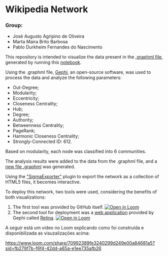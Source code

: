 # Wikipedia Network

### Group: 
- José Augusto Agripino de Oliveira
- Marta Maira Brito Barbosa
- Pablo Durkheim Fernandes do Nascimento

This repository is intended to visualize the data present in the [.graphml file](https://github.com/AugustoOliveira099/Data-Structure-II/tree/main/Wikipedia_Network_Construction_and_Analisys/cna.graphml), generated by running this [notebook](https://github.com/AugustoOliveira099/Data-Structure-II/blob/main/Wikipedia_Network_Construction_and_Analisys/wikipedia.ipynb).

Using the .graphml file, [Gephi](https://gephi.org/), an open-source software, was used to process the data and analyze the following parameters:

- Out-Degree;
- Modularity;
- Eccentricity;
- Closeness Centrality;
- Hub;
- Degree;
- Authority;
- Betweenness Centrality;
- PageRank;
- Harmonic Closeness Centrality;
- Strongly-Connected ID: 612.

Based on modularity, each node was classified into 6 communities.

The analysis results were added to the data from the .graphml file, and a [new file .graphml](https://github.com/AugustoOliveira099/Wikipedia_Network_View/blob/main/final_graph.graphml) was generated.

Using the ["SigmaExporter"](https://github.com/oxfordinternetinstitute/gephi-plugins/tree/sigmaexporter-plugin) plugin to export the network as a collection of HTML5 files, it becomes interactive.

To deploy this network, two tools were used, considering the benefits of both visualizations:

1. The first tool was provided by GitHub itself. [![Open in Loom](https://img.shields.io/badge/webpage-open%20here-green)](https://augustooliveira099.github.io/Wikipedia_Network_View/network)
2. The second tool for deployment was a [web application](https://gephi.org/plugins/#/plugin/web-publish-plugin) provided by Gephi called [Retina](https://ouestware.gitlab.io/retina/beta). [![Open in Loom](https://img.shields.io/badge/webpage-open%20here-green)](https://ouestware.gitlab.io/retina/beta/#/graph/?url=https%3A%2F%2Fgist.githubusercontent.com%2FAugustoOliveira099%2Fdd447dec82f77c20d5ad703a076fb031%2Fraw%2F91537e2cc64a0a6d429e00f3f010a56faa74b290%2Ffinal_graph.graphml&r=d&sa[]=s&sa[]=r&ca[]=i-s&ca[]=o-s&ca[]=d-s&ca[]=e-s&ca[]=c-s&ca[]=ha-s&ca[]=b-s&ca[]=p-s&ca[]=m-s&ca[]=a-s&ca[]=hu-s)

A seguir está um vídeo no Loom explicando como foi construída e disponibilizada as visuzalizações acima:

https://www.loom.com/share/70992389fe3240299d249e00a84681a5?sid=fb279f7b-f6f4-42dd-a65a-e1ee735afb26
